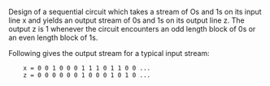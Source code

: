 Design of a sequential circuit which takes a stream of Os and 1s on its input line x and yields an output stream of 0s and 1s on its output line z. The output z is 1 whenever the circuit encounters an odd length block of 0s or an even length block of 1s.

Following gives the output stream for a typical input stream:

        x = 0 0 1 0 0 0 1 1 1 0 1 1 0 0 ...
        z = 0 0 0 0 0 0 1 0 0 0 1 0 1 0 ...
